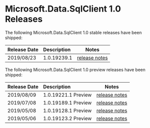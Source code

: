 # Microsoft.Data.SqlClient 1.0 Releases

The following Microsoft.Data.SqlClient 1.0 stable releases have been shipped:

| Release Date | Description | Notes |
| :-- | :-- | :--: |
| 2019/08/23 | 1.0.19239.1  | [release notes](1.0.19239.1.md) |

The following Microsoft.Data.SqlClient 1.0 preview releases have been shipped:

| Release Date | Description | Notes |
| :-- | :-- | :--: |
| 2019/08/09 | 1.0.19221.1 Preview | [release notes](1.0.19221.1-Preview.md) |
| 2019/07/08 | 1.0.19189.1 Preview | [release notes](1.0.19189.1-Preview.md) |
| 2019/05/08 | 1.0.19128.1 Preview | [release notes](1.0.19128.1-Preview.md) |
| 2019/05/06 | 1.0.19123.2 Preview | [release notes](1.0.19123.2-Preview.md) |
